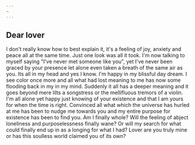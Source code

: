 ```yaml
---
~
---
```

## Dear lover

I don't really know how to best explain it, it's a feeling of joy, anxiety and peace all at the same time. Just one look was all it took. I'm now talking to myself saying "I've never met someone like you", yet I've never been graced by your presence let alone even taken a breath of the same air as you. Its all in my head and yes I know. I'm happy in my blissful day dream. I see color once more and all what had lost meaning to me has now some flooding back in my in my mind. Suddenly it all has a deeper meaning and it goes beyond mere lilts a songstress or the mellifluous tremors of a violin. I'm all alone yet happy just knowing of your existence and that I am yours for when the time is right. Convinced all what which the universe has hurled at me has been to nudge me towards you and my entire purpose for existence has been to find you. Am I finally whole? Will the feeling of abject loneliness and purposelessness finally wane? Or will my search for what could finally end up in as a longing for what I had? Lover are you truly mine or has this soulless world claimed you of its own?
